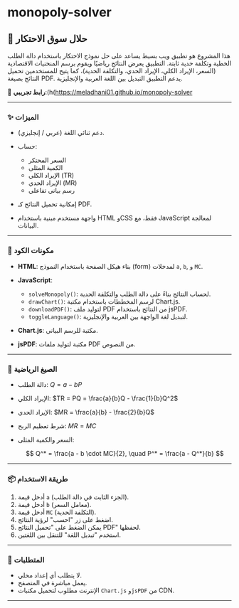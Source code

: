 # monopoly-solver

## 🧠 حلال سوق الاحتكار

هذا المشروع هو تطبيق ويب بسيط يساعد على حل نموذج الاحتكار باستخدام دالة الطلب الخطية وتكلفة حدية ثابتة. التطبيق يعرض النتائج رياضيًا ويقوم برسم المنحنيات الاقتصادية (السعر، الإيراد الكلي، الإيراد الحدي، والتكلفة الحدية)، كما يتيح للمستخدمين تحميل النتائج بصيغة PDF. يدعم التطبيق التبديل بين اللغة العربية والإنجليزية.

🔗 **رابط تجريبي**:(h(https://meladhani01.github.io/monopoly-solver

---

### ✨ الميزات

* دعم ثنائي اللغة (عربي / إنجليزي).
* حساب:

  * السعر المحتكر
  * الكمية المثلى
  * الإيراد الكلي (TR)
  * الإيراد الحدي (MR)
  * رسم بياني تفاعلي
* إمكانية تحميل النتائج كـ PDF.
* واجهة مستخدم مبنية باستخدام HTML وCSS فقط، مع JavaScript لمعالجة البيانات.

---

### 📁 مكونات الكود

* **HTML**: بناء هيكل الصفحة باستخدام النموذج (form) لمدخلات `a`, `b`, و `MC`.
* **JavaScript**:

  * `solveMonopoly()`: لحساب النتائج بناءً على دالة الطلب والتكلفة الحدية.
  * `drawChart()`: لرسم المخططات باستخدام مكتبة Chart.js.
  * `downloadPDF()`: لتوليد ملف PDF من النتائج باستخدام jsPDF.
  * `toggleLanguage()`: لتبديل لغة الواجهة بين العربية والإنجليزية.
* **Chart.js**: مكتبة للرسم البياني.
* **jsPDF**: مكتبة لتوليد ملفات PDF من النصوص.

---

### 🧮 الصيغ الرياضية

* دالة الطلب:
  $Q = a - bP$
* الإيراد الكلي:
  $TR = PQ = \frac{a}{b}Q - \frac{1}{b}Q^2$
* الإيراد الحدي:
  $MR = \frac{a}{b} - \frac{2}{b}Q$
* شرط تعظيم الربح:
  $MR = MC$
* السعر والكمية المثلى:

  $$
  Q^* = \frac{a - b \cdot MC}{2}, \quad
  P^* = \frac{a - Q^*}{b}
  $$

---

### 📦 طريقة الاستخدام

1. أدخل قيمة `a` (الجزء الثابت في دالة الطلب).
2. أدخل قيمة `b` (معامل السعر).
3. أدخل قيمة `MC` (التكلفة الحدية).
4. اضغط على زر "احسب" لرؤية النتائج.
5. يمكن الضغط على "تحميل النتائج PDF" لحفظها.
6. استخدم "تبديل اللغة" للتنقل بين اللغتين.

---

### 🧪 المتطلبات

* لا يتطلب أي إعداد محلي.
* يعمل مباشرة في المتصفح.
* الإنترنت مطلوب لتحميل مكتبات `Chart.js` و`jsPDF` من CDN.

---

